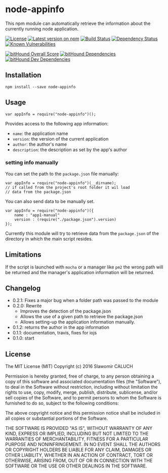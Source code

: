 # node-appinfo

This npm module can automatically retrieve the information about the currently running node application.

[![License][npm-license-image]][npmjs-url]
[![Latest version on npm][npm-version-image]][npmjs-url]
[![Build Status][travis-image]][travis-url]
[![Dependency Status][dependency-image]][dependency-url]
[![Known Vulnerabilities][snyk-image]][snyk-url]

[![bitHound Overall Score][bithound-score-img]][bithound-url]
[![bitHound Dependencies][bithound-dependencies-img]][bithound-dependencies-url]
[![bitHound Dev Dependencies][bithound-devDependencies-img]][bithound-dependencies-url]

## Installation

    npm install --save node-appinfo

## Usage

    var appInfo = require("node-appinfo")();

Provides access to the following app information:

 - `name`: the application name
 - `version`: the version of the current application
 - `author`: the author's name
 - `description`: the description as set by the app's author

### setting info manually
You can set the path to the `package.json` file manually:

    var appInfo = require("node-appinfo")(__dirname);
    // if called from the project's root folder it wil load
    // data from the package.json

You can also send data to be manually set.

    var appInfo = require("node-appinfo")({
        name : "app1-manual"
        version : (require("./package.json").version)
    });

Currently this module will try to retrieve data from the `package.json` of the directory in which the main script resides.

## Limitations

If the script is launched with `mocha` or a manager like `pm2` the wrong path will be returned and the manager's application information will be returned.

## Changelog

* 0.2.1: Fixes a major bug when a folder path was passed to the module
* 0.2.0: Rewrite
  - Improves the detection of the package.json
  - Allows the use of a given path to retrieve the package.json
  - Allows setting-up the application information manually.
* 0.1.2: returns the author in the app information
* 0.1.1: documentation, travis, fixes for iojs
* 0.1.0: start

## License
The MIT License (MIT)
Copyright (c) 2016 Slawomir CALUCH

Permission is hereby granted, free of charge, to any person obtaining a copy of this software and associated documentation files (the "Software"), to deal in the Software without restriction, including without limitation the rights to use, copy, modify, merge, publish, distribute, sublicense, and/or sell copies of the Software, and to permit persons to whom the Software is furnished to do so, subject to the following conditions:

The above copyright notice and this permission notice shall be included in all copies or substantial portions of the Software.

THE SOFTWARE IS PROVIDED "AS IS", WITHOUT WARRANTY OF ANY KIND, EXPRESS OR IMPLIED, INCLUDING BUT NOT LIMITED TO THE WARRANTIES OF MERCHANTABILITY, FITNESS FOR A PARTICULAR PURPOSE AND NONINFRINGEMENT. IN NO EVENT SHALL THE AUTHORS OR COPYRIGHT HOLDERS BE LIABLE FOR ANY CLAIM, DAMAGES OR OTHER LIABILITY, WHETHER IN AN ACTION OF CONTRACT, TORT OR OTHERWISE, ARISING FROM, OUT OF OR IN CONNECTION WITH THE SOFTWARE OR THE USE OR OTHER DEALINGS IN THE SOFTWARE.


[travis-image]: https://travis-ci.org/slawo/node-appinfo.svg?branch=master
[travis-url]: https://travis-ci.org/slawo/node-appinfo

[dependency-image]: https://img.shields.io/gemnasium/slawo/node-appinfo.svg
[dependency-url]: https://gemnasium.com/slawo/node-appinfo

[snyk-image]: https://snyk.io/test/github/slawo/node-appinfo/master/badge.svg
[snyk-url]: https://snyk.io/test/github/slawo/node-appinfo

[nodei-image]: https://nodei.co/npm/node-appinfo.png
[npmjs-url]: https://www.npmjs.com/package/node-appinfo

[npm-license-image]: https://img.shields.io/npm/l/node-appinfo.svg
[npm-version-image]: https://img.shields.io/npm/v/node-appinfo.svg

[bithound-score-img]: https://www.bithound.io/github/slawo/node-appinfo/badges/score.svg
[bithound-url]: https://www.bithound.io/github/slawo/node-appinfo

[bithound-dependencies-img]: https://www.bithound.io/github/slawo/node-appinfo/badges/dependencies.svg
[bithound-dependencies-url]: https://www.bithound.io/github/slawo/node-appinfo/master/dependencies/npm

[bithound-devDependencies-img]: https://www.bithound.io/github/slawo/node-appinfo/badges/devDependencies.svg
